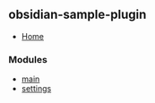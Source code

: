 ## obsidian-sample-plugin

- [Home](../wiki/Home)

### Modules

- [main](../wiki/main)
- [settings](../wiki/settings)
